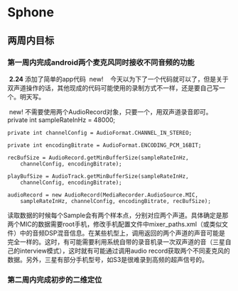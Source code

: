 # Sphone
## 两周内目标
### 第一周内完成android两个麦克风同时接收不同音频的功能
  **2.24** 添加了简单的app代码 
  new!
    今天以为下了一个代码就可以了，但是关于双声道操作的话，其他现成的代码可能使用的录制方式不一样，还是要自己写一个。明天写。
    
  new! 
    不需要使用两个AudioRecord对象，只要一个，用双声道录音即可。
    private int sampleRateInHz = 48000;

    private int channelConfig = AudioFormat.CHANNEL_IN_STEREO;

    private int encodingBitrate = AudioFormat.ENCODING_PCM_16BIT;

    recBufSize = AudioRecord.getMinBufferSize(sampleRateInHz,
        channelConfig, encodingBitrate);

    playBufSize = AudioTrack.getMinBufferSize(sampleRateInHz,
        channelConfig, encodingBitrate);

    audioRecord = new AudioRecord(MediaRecorder.AudioSource.MIC,
        sampleRateInHz, channelConfig, encodingBitrate, recBufSize);

读取数据的时候每个Sample会有两个样本点，分别对应两个声道。具体确定是那两个MIC的数据需要root手机，修改手机配置文件中mixer_paths.xml（或类似文件）中的音频DSP混音信息。在某些机型上，调用返回的两个声道的声音可能是完全一样的。这时，有可能需要利用系统自带的录音机录一次双声道的音（三星自己的interview模式），这时就有可能通过调用audio record获取两个不同麦克风的数据。另外，三星有部分手机型号，如S3是很难录到高频的超声信号的。

### 第二周内完成初步的二维定位
